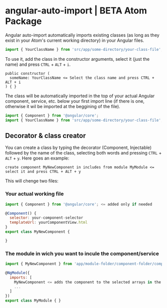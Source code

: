 # angular-auto-import | BETA Atom Package

Angular auto-import automatically imports existing classes (as long as they exist in your Atom's current working directory) in your Angular files.

```javascript
import { YourClassName } from 'src/app/some-directory/your-class-file';
```

To use it, add the class in the constructor arguments, select it (just the name) and press `CTRL` + `ALT` + `i`.

```
public constructor (
  someName: YourClassName <= Select the class name and press CTRL + ALT + i
) { }
```

The class will be automatically imported in the top of your actual Angular component, service, etc. below your first import line (if there is one, otherwise it wil be imported at the beggining of the file).

```javascript
import { Component } from '@angular/core';
import { YourClassName } from 'src/app/some-directory/your-class-file';
```

## Decorator & class creator

You can create a class by typing the decorator (Component, Injectable) followed by the name of the class, selecting both words and pressing `CTRL` + `ALT` + `y`. Here goes an example:

```
create component MyNewComponent in includes from module MyModule <= select it and press CTRL + ALT + y
```

This will chenge two files:

### Your actual working file

```javascript
import { Component } from '@angular/core'; <= added only if needed

@Component() {
  selector: your-component-selector
  templateUrl: yourComponentView.html
}
export class MyNewComponent {

}
```

### The module in wich you want to incule the component/service

```javascript
import { MyNewComponent } from 'app/module-folder/component-folder/component-file-name'; <= added only if needed

@NgModule({
  imports: [
    MyNewComponent <= adds the component to the selected arrays in the ngModule decorator
    ...
  ]
})
export class MyModule { }
```
